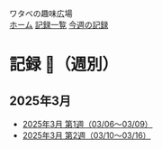 <link rel="stylesheet" href="style.css">

<div class="site-name">
    ワタベの趣味広場
</div>

<div class="header">
  <nav>
  <a href="./">ホーム</a>
    <a href="diary.html">記録一覧</a>
    <a href="diary-2025-03-week1.html">今週の記録</a>
  </nav>
</div>


# 記録 📅（週別）

## 2025年3月
- [2025年3月 第1週（03/06〜03/09）](diary-2025-03-week1.md)
- [2025年3月 第2週（03/10〜03/16）](diary-2025-03-week2.md)
